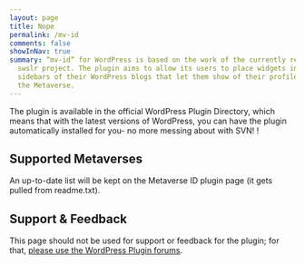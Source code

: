```yaml
---
layout: page
title: Nope
permalink: /mv-id
comments: false
showInNav: true
summary: “mv-id” for WordPress is based on the work of the currently retired
  swslr project. The plugin aims to allow its users to place widgets into the
  sidebars of their WordPress blogs that let them show of their profiles around
  the Metaverse.
---
```


The plugin is available in the official WordPress Plugin Directory, which means
  that with the latest versions of WordPress, you can have the plugin
  automatically installed for you- no more messing about with SVN!
  !

## Supported Metaverses

An up-to-date list will be kept on the Metaverse ID plugin page
  (it gets pulled from readme.txt).

## Support & Feedback

This page should not be used for support or feedback for the plugin; for that,
  [please use the WordPress Plugin forums](
    http://wordpress.org/tags/metaverse-id?forum_id=10
  ).

